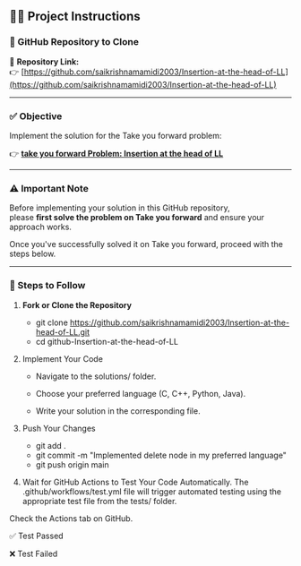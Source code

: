 ## 👩‍💻 Project Instructions

### 🔗 GitHub Repository to Clone
📁 **Repository Link:**  
👉 [https://github.com/saikrishnamamidi2003/Insertion-at-the-head-of-LL](https://github.com/saikrishnamamidi2003/Insertion-at-the-head-of-LL)

---

### ✅ Objective
Implement the solution for the Take you forward problem:

👉 **[take you forward Problem: Insertion at the head of LL](https://takeuforward.org/plus/dsa/problems/insertion-at-the-head-of-ll)**  

---

### ⚠️ Important Note  
Before implementing your solution in this GitHub repository,  
please **first solve the problem on Take you forward** and ensure your approach works.

Once you've successfully solved it on Take you forward, proceed with the steps below.

---

### 📌 Steps to Follow

1. **Fork or Clone the Repository**  

   * git clone https://github.com/saikrishnamamidi2003/Insertion-at-the-head-of-LL.git
   * cd github-Insertion-at-the-head-of-LL

2. Implement Your Code

   * Navigate to the solutions/ folder.

   * Choose your preferred language (C, C++, Python, Java).

   * Write your solution in the corresponding file.

3. Push Your Changes
   * git add .
   * git commit -m "Implemented delete node in my preferred language"
   * git push origin main


4. Wait for GitHub Actions to Test Your Code Automatically.
   The .github/workflows/test.yml file will trigger automated testing using the appropriate test file from the tests/ folder.

Check the Actions tab on GitHub.

✅ Test Passed

❌ Test Failed


